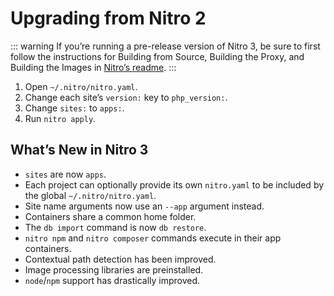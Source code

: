 # Upgrading from Nitro 2

::: warning
If you’re running a pre-release version of Nitro 3, be sure to first follow the instructions for Building from Source, Building the Proxy, and Building the Images in [Nitro’s readme](https://github.com/craftcms/nitro/tree/3.0#craft-nitro).
:::

1. Open `~/.nitro/nitro.yaml`.
2. Change each site’s `version:` key to `php_version:`.
3. Change `sites:` to `apps:`.
4. Run `nitro apply`.

## What’s New in Nitro 3

- `sites` are now `apps`.
- Each project can optionally provide its own `nitro.yaml` to be included by the global `~/.nitro/nitro.yaml`.
- Site name arguments now use an `--app` argument instead.
- Containers share a common home folder.
- The `db import` command is now `db restore`.
- `nitro npm` and `nitro composer` commands execute in their app containers.
- Contextual path detection has been improved.
- Image processing libraries are preinstalled.
- `node`/`npm` support has drastically improved.